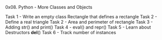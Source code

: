 0x08. Python - More Classes and Objects

Task 1 - Write an empty class Rectangle that defines a rectangle
Task 2 - Define a real triangle
Task 2 - Area and perimeter of rectangle
Task 3 - Adding str() and print()
Task 4 - eval() and repr()
Task 5 - Learn about Destructors __del__()
Task 6 - Track number of instances
